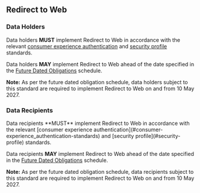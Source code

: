## Redirect to Web
<h3 id="authentication-schedule_redirect-to-web_data-holders">Data Holders</h3>

Data holders **MUST** implement Redirect to Web in accordance with the relevant [consumer experience authentication](#consumer-experience_authentication-standards) and [security profile](#security-profile) standards.

Data holders **MAY** implement Redirect to Web ahead of the date specified in the [Future Dated Obligations](#future-dated-obligations) schedule.

**Note:** As per the future dated obligation schedule, data holders subject to this standard are required to implement Redirect to Web on and from 10 May 2027.

<h3 id="authentication-schedule_redirect-to-web_data-recipients">Data Recipients</h3>
Data recipients **MUST** implement Redirect to Web in accordance with the relevant [consumer experience authentication](#consumer-experience_authentication-standards) and [security profile](#security-profile) standards.

Data recipients **MAY** implement Redirect to Web ahead of the date specified in the [Future Dated Obligations](#future-dated-obligations) schedule.

**Note:** As per the future dated obligation schedule, data recipients subject to this standard are required to implement Redirect to Web on and from 10 May 2027.